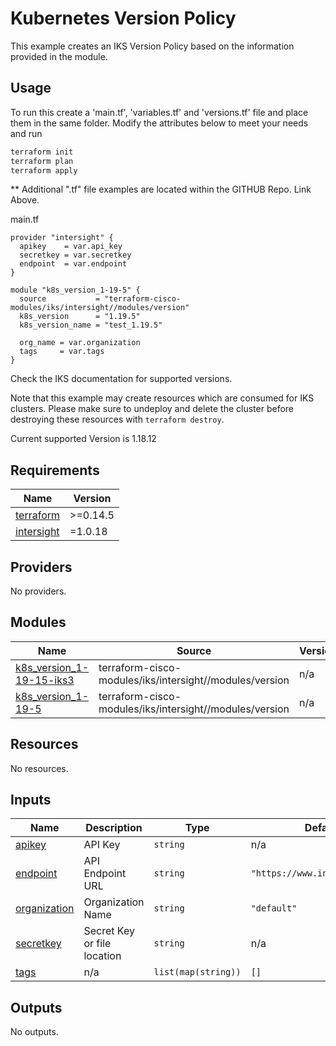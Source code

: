 # Kubernetes Version Policy

This example creates an IKS Version Policy based on the information provided in the module.

## Usage

To run this create a 'main.tf', 'variables.tf' and 'versions.tf' file and place them in the same folder.  Modify the attributes below to meet your needs and run 

```bash
terraform init
terraform plan
terraform apply
```

** Additional ".tf" file examples are located within the GITHUB Repo.  Link Above.

main.tf
```hcl
provider "intersight" {
  apikey    = var.api_key
  secretkey = var.secretkey
  endpoint  = var.endpoint
}

module "k8s_version_1-19-5" {
  source           = "terraform-cisco-modules/iks/intersight//modules/version"
  k8s_version      = "1.19.5"
  k8s_version_name = "test_1.19.5"

  org_name = var.organization
  tags     = var.tags
}
```
Check the IKS documentation for supported versions.

Note that this example may create resources which are consumed for IKS clusters.  Please make sure to undeploy and delete the cluster before destroying these resources with `terraform destroy`.  

Current supported Version is 1.18.12
<!-- BEGINNING OF PRE-COMMIT-TERRAFORM DOCS HOOK -->
## Requirements

| Name | Version |
|------|---------|
| <a name="requirement_terraform"></a> [terraform](#requirement\_terraform) | >=0.14.5 |
| <a name="requirement_intersight"></a> [intersight](#requirement\_intersight) | =1.0.18 |

## Providers

No providers.

## Modules

| Name | Source | Version |
|------|--------|---------|
| <a name="module_k8s_version_1-19-15-iks3"></a> [k8s\_version\_1-19-15-iks3](#module\_k8s\_version\_1-19-15-iks3) | terraform-cisco-modules/iks/intersight//modules/version | n/a |
| <a name="module_k8s_version_1-19-5"></a> [k8s\_version\_1-19-5](#module\_k8s\_version\_1-19-5) | terraform-cisco-modules/iks/intersight//modules/version | n/a |

## Resources

No resources.

## Inputs

| Name | Description | Type | Default | Required |
|------|-------------|------|---------|:--------:|
| <a name="input_apikey"></a> [apikey](#input\_apikey) | API Key | `string` | n/a | yes |
| <a name="input_endpoint"></a> [endpoint](#input\_endpoint) | API Endpoint URL | `string` | `"https://www.intersight.com"` | no |
| <a name="input_organization"></a> [organization](#input\_organization) | Organization Name | `string` | `"default"` | no |
| <a name="input_secretkey"></a> [secretkey](#input\_secretkey) | Secret Key or file location | `string` | n/a | yes |
| <a name="input_tags"></a> [tags](#input\_tags) | n/a | `list(map(string))` | `[]` | no |

## Outputs

No outputs.
<!-- END OF PRE-COMMIT-TERRAFORM DOCS HOOK -->